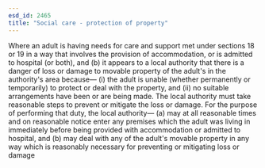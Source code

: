 ```yaml
---
esd_id: 2465
title: "Social care - protection of property"
---
```


Where an adult is having needs for care and support met under sections 18 or 19 in a way that involves the provision of accommodation, or is admitted to hospital (or both), and
(b) it appears to a local authority that there is a danger of loss or damage to movable property of the adult's in the authority's area because—
(i) the adult is unable (whether permanently or temporarily) to protect or deal with the property, and
(ii) no suitable arrangements have been or are being made.
The local authority must take reasonable steps to prevent or mitigate the loss or damage.
For the purpose of performing that duty, the local authority—
(a) may at all reasonable times and on reasonable notice enter any premises which the adult was living in immediately before being provided with accommodation or admitted to hospital, and
(b) may deal with any of the adult's movable property in any way which is reasonably necessary for preventing or mitigating loss or damage

